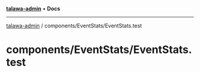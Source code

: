 [**talawa-admin**](../../../README.md) • **Docs**

***

[talawa-admin](../../../modules.md) / components/EventStats/EventStats.test

# components/EventStats/EventStats.test
